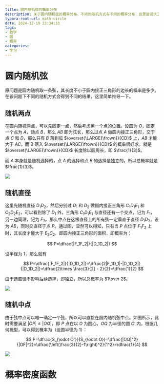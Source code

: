 ```yaml
---
title: 圆内随机弦的概率分布
description: 关于圆内随机弦的概率分布，不同的随机方式有不同的概率分布，这里尝试求三种随即方式的概率分布：圆上随机两点、圆上随机直径再在直径上随机弦重点、直接在圆内随机弦中点。
typora-root-url: math-circle
date: 2024-12-19 23:34:33
tags:
- 数学
- 圆
- 概率
categories:
- 学习
---
```



# 圆内随机弦

原问题是圆内随机取一条弦，其长度不小于圆内接正三角形的边长的概率是多少。在该问题下不同的随机方式会得到不同的结果，这里简单推导一下。


## 随机两点

在圆内随机两点，可以先固定一点，然后考虑另一个点的位置。设圆为 $O$，固定一个点为 $A$，动点 $B$，那么 $AB$ 即为弦长，那么过点 $A$ 做圆内接正三角形，交于点 $C$ 和 $D$，那么只有 $B$ 落到弧 $\overset{\LARGE{\frown}}{CD}$ 上，$AB$ 才能大于 $AC$，而 B 落入 $\overset{\LARGE{\frown}}{CD}$ 的概率很好求，就是 $\overset{\LARGE{\frown}}{CD}$ 长度除以圆周长，即 $\frac{1}{3}$。

而 $A$ 本身就是随机选择的，点 $A$ 的选择和点 $B$ 的选择是独立的，所以总概率就是 $\frac{1}{3}$。

![](1.1.png)

## 随机直径

这里先随机直径 $D_{1}D_{2}$，然后分别过 $D_1$ 和 $D_2$ 做圆内接正三角形 $C_1D_1E_1$ 和 $C_2D_2E_2$，可以看到除了 $D_1$ 外，三角形 $C_1D_1E_1$ 与直径还有一个交点，记为 $F_1$，另一边同理，记为 $F_2$。那么中点在这根直径上的所有弦一定垂直于直径 $D_1D_2$，设为 $AB$，同时交直径于点 $P$。通过图，显然可以得知，只有当 $P$ 点位于 $F_1F_2$ 上时，其长度才能大于 $E_2C_2$，即圆内接正三角形的面积，即概率为：

$$
P=\dfrac{|F_1F_2|}{|D_1D_2|}
$$

设半径为 $1$，那么就有

$$
P=\dfrac{|F_1F_2|}{|D_1D_2|}=\dfrac{2|F_1D_1|-|D_1D_2|}{|D_1D_2|}=\dfrac{2\times \frac{3}{2} - 2}{2}=\dfrac{1}{2}
$$

由于选直径不影响后续选择，即独立，所以总概率为 $1\over 2$。

![](1.2.png)

## 随机中点

由于弦中点可以唯一确定一个弦，所以可以直接在圆内随机弦中点。如图所示，此时需要满足 $|OP|\le|OQ|$，即 $P$ 点在以 $O$ 为圆心，$OQ$ 为半径的圆 $O'$ 内，根据几何概型，可以得到概率为（设圆半径为 $1$）：

$$
P=\dfrac{S_{\odot O'}}{S_{\odot O}}=\dfrac{|OQ|^2}{|OF|^2}=\dfrac{\left(\frac{3}{2}-1\right)^2}{1^2}=\dfrac{1}{4}
$$

![](1-3.png)

# 概率密度函数